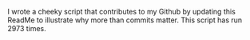 I wrote a cheeky script that contributes to my Github by updating this ReadMe to illustrate why more than commits matter. This script has run 2973 times.